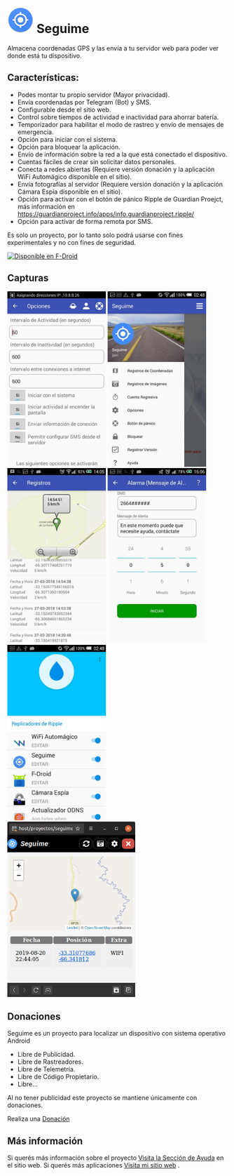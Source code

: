 # <img src="metadata/es-AR/images/icon.png" alt="Icono" height="60"> Seguime

Almacena coordenadas GPS y las envía a tu servidor web para poder ver donde
está tu dispositivo.

## Características:
* Podes montar tu propio servidor (Mayor privacidad).
* Envía coordenadas por Telegram (Bot) y SMS.
* Configurable desde el sitio web.
* Control sobre tiempos de actividad e inactividad para ahorrar batería.
* Temporizador para habilitar el modo de rastreo y envío de mensajes de emergencia.
* Opción para iniciar con el sistema.
* Opción para bloquear la aplicación.
* Envío de información sobre la red a la que está conectado el dispositivo.
* Cuentas fáciles de crear sin solicitar datos personales.
* Conecta a redes abiertas (Requiere versión donación y la aplicación WiFi Automágico disponible en el sitio).
* Envía fotografías al servidor (Requiere versión donación y la aplicación Cámara Espía disponible en el sitio).
* Opción para activar con el botón de pánico Ripple de Guardian Proejct, más información en https://guardianproject.info/apps/info.guardianproject.ripple/
* Opción para activar de forma remota por SMS.



Es solo un proyecto, por lo tanto solo podrá usarse con fines experimentales y
no con fines de seguridad.

[<img src="https://f-droid.org/badge/get-it-on-es.png" alt="Disponible en F-Droid" height="80">](https://f-droid.org/app/pc.javier.seguime)



## Capturas

<img src="metadata/es-AR/images/phoneScreenshots/opciones.jpg" alt="Captura de Pantalla" height="400">
<img src="metadata/es-AR/images/phoneScreenshots/menu.jpg" alt="Captura de Pantalla" height="400">
<img src="metadata/es-AR/images/phoneScreenshots/registros.jpg" alt="Captura de Pantalla" height="400">
<img src="metadata/es-AR/images/phoneScreenshots/temporizador.jpg" alt="Captura de Pantalla" height="400">
<img src="metadata/es-AR/images/phoneScreenshots/ripple.jpg" alt="Captura de Pantalla" height="400">
<img src="metadata/es-AR/images/phoneScreenshots/panel.png" alt="Captura de Pantalla" height="400">



## Donaciones

Seguime es un proyecto para localizar un dispositivo con sistema operativo Android 

* Libre de Publicidad.
* Libre de Rastreadores.
* Libre de Telemetría.
* Libre de Código Propietario.
* Libre...

Al no tener publicidad este proyecto se mantiene únicamente con donaciones.

Realiza una [Donación](https://javim.000webhostapp.com/donacion) 

## Más información

Si querés más información sobre el proyecto [Visita la Sección de Ayuda](https://seguime.000webhostapp.com/ayuda.php) en el sitio web.
Si querés más aplicaciones [Visita mi sitio web](https://javim.000webhostapp.com) .

